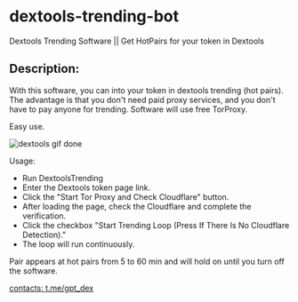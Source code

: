 # dextools-trending-bot
Dextools Trending Software || Get HotPairs for your token in Dextools

## Description:
With this software, you can into your token in dextools trending (hot pairs). The advantage is that you don't need paid proxy services, and you don't have to pay anyone for trending. Software will use free TorProxy.

Easy use.

![dextools gif done](https://github.com/turbor1/dextools-trending-bot/assets/155108454/fd7e8db2-efde-4ee5-bb42-e0b58a1ab0d6)


Usage:
- Run DextoolsTrending
- Enter the Dextools token page link.
- Click the "Start Tor Proxy and Check Cloudflare" button.
- After loading the page, check the Cloudflare and complete the verification.
- Click the checkbox "Start Trending Loop (Press If There Is No Cloudflare Detection)."
- The loop will run continuously.

Pair appears at hot pairs from 5 to 60 min and will hold on until you turn off the software.

[contacts: t.me/gpt_dex](t.me/gpt_dex)

